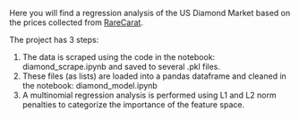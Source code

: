 Here you will find a regression analysis of the US Diamond Market based on the prices collected from [RareCarat](https://www.rarecarat.com).

The project has 3 steps:
1. The data is scraped using the code in the notebook: diamond_scrape.ipynb and saved to several .pkl files.
2. These files (as lists) are loaded into a pandas dataframe and cleaned in the notebook: diamond_model.ipynb
3. A multinomial regression analysis is performed using L1 and L2 norm penalties to categorize the importance of the feature space.
 
